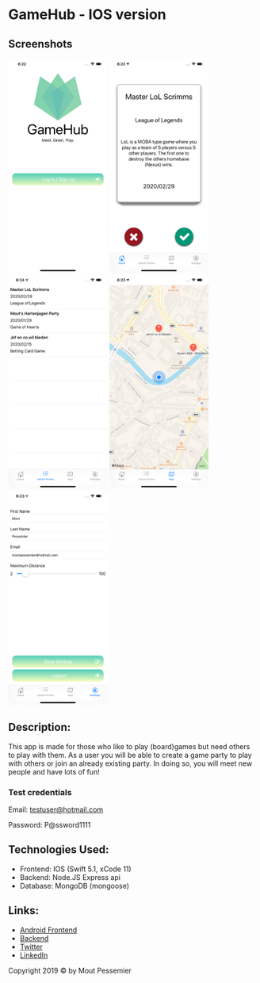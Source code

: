 # GameHub - IOS version

## Screenshots
<img src="./Screenshots/login.png" width="200" />
<img src="./Screenshots/cardstack.png" width="200" />
<img src="./Screenshots/partyoverview.png" width="200" />
<img src="./Screenshots/map.png" width="200" />
<img src="./Screenshots/settings.png" width="200" />

## Description:

This app is made for those who like to play (board)games but need others to play with them. As a user you will be able to create a game party to play with others or join an already existing party. In doing so, you will meet new people and have lots of fun!

### Test credentials

Email: testuser@hotmail.com

Password: P@ssword1111

## Technologies Used:

 - Frontend: IOS (Swift 5.1, xCode 11)
 - Backend: Node.JS Express api
 - Database: MongoDB (mongoose)

## Links:

 - [Android Frontend](https://github.com/MoutPessemier/GameHub-Android)
 - [Backend](https://github.com/MoutPessemier/GameHub-Backend-Express)
 - [Twitter](https://twitter.com/MoutPessemier)
 - [LinkedIn](https://www.linkedin.com/in/moutpessemier/)

Copyright 2019 © by Mout Pessemier
